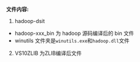 **文件内容:**

1. hadoop-dsit
- hadoop-xxx_bin 为 hadoop 源码编译后的 bin 文件
- winutils 文件夹是`winutils.exe`和`hadoop.dll`文件
2. VS10ZLIB 为ZLIB编译后文件